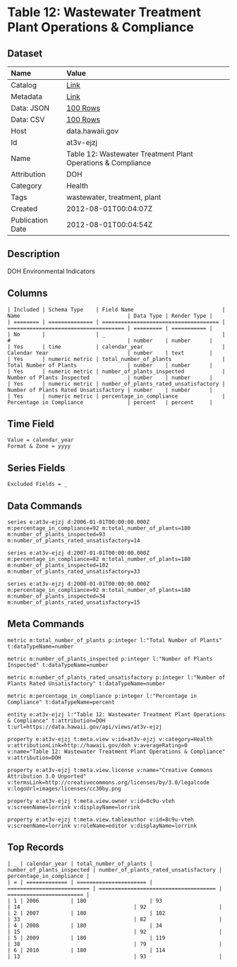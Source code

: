 # Table 12: Wastewater Treatment Plant Operations & Compliance

## Dataset

| Name | Value |
| :--- | :---- |
| Catalog | [Link](https://catalog.data.gov/dataset/table-12-wastewater-treatment-plant-operations-compliance-c7d2c) |
| Metadata | [Link](https://data.hawaii.gov/api/views/at3v-ejzj) |
| Data: JSON | [100 Rows](https://data.hawaii.gov/api/views/at3v-ejzj/rows.json?max_rows=100) |
| Data: CSV | [100 Rows](https://data.hawaii.gov/api/views/at3v-ejzj/rows.csv?max_rows=100) |
| Host | data.hawaii.gov |
| Id | at3v-ejzj |
| Name | Table 12: Wastewater Treatment Plant Operations & Compliance |
| Attribution | DOH |
| Category | Health |
| Tags | wastewater, treatment, plant |
| Created | 2012-08-01T00:04:07Z |
| Publication Date | 2012-08-01T00:04:54Z |

## Description

DOH Environmental Indicators

## Columns

```ls
| Included | Schema Type    | Field Name                            | Name                                  | Data Type | Render Type |
| ======== | ============== | ===================================== | ===================================== | ========= | =========== |
| No       |                | _                                     | #                                     | number    | number      |
| Yes      | time           | calendar_year                         | Calendar Year                         | number    | text        |
| Yes      | numeric metric | total_number_of_plants                | Total Number of Plants                | number    | number      |
| Yes      | numeric metric | number_of_plants_inspected            | Number of Plants Inspected            | number    | number      |
| Yes      | numeric metric | number_of_plants_rated_unsatisfactory | Number of Plants Rated Unsatisfactory | number    | number      |
| Yes      | numeric metric | percentage_in_compliance              | Percentage in Compliance              | percent   | percent     |
```

## Time Field

```ls
Value = calendar_year
Format & Zone = yyyy
```

## Series Fields

```ls
Excluded Fields = _
```

## Data Commands

```ls
series e:at3v-ejzj d:2006-01-01T00:00:00.000Z m:percentage_in_compliance=92 m:total_number_of_plants=180 m:number_of_plants_inspected=93 m:number_of_plants_rated_unsatisfactory=14

series e:at3v-ejzj d:2007-01-01T00:00:00.000Z m:percentage_in_compliance=82 m:total_number_of_plants=180 m:number_of_plants_inspected=102 m:number_of_plants_rated_unsatisfactory=33

series e:at3v-ejzj d:2008-01-01T00:00:00.000Z m:percentage_in_compliance=92 m:total_number_of_plants=180 m:number_of_plants_inspected=34 m:number_of_plants_rated_unsatisfactory=15
```

## Meta Commands

```ls
metric m:total_number_of_plants p:integer l:"Total Number of Plants" t:dataTypeName=number

metric m:number_of_plants_inspected p:integer l:"Number of Plants Inspected" t:dataTypeName=number

metric m:number_of_plants_rated_unsatisfactory p:integer l:"Number of Plants Rated Unsatisfactory" t:dataTypeName=number

metric m:percentage_in_compliance p:integer l:"Percentage in Compliance" t:dataTypeName=percent

entity e:at3v-ejzj l:"Table 12: Wastewater Treatment Plant Operations & Compliance" t:attribution=DOH t:url=https://data.hawaii.gov/api/views/at3v-ejzj

property e:at3v-ejzj t:meta.view v:id=at3v-ejzj v:category=Health v:attributionLink=http://hawaii.gov/doh v:averageRating=0 v:name="Table 12: Wastewater Treatment Plant Operations & Compliance" v:attribution=DOH

property e:at3v-ejzj t:meta.view.license v:name="Creative Commons Attribution 3.0 Unported" v:termsLink=http://creativecommons.org/licenses/by/3.0/legalcode v:logoUrl=images/licenses/cc30by.png

property e:at3v-ejzj t:meta.view.owner v:id=8c9u-vteh v:screenName=lorrink v:displayName=lorrink

property e:at3v-ejzj t:meta.view.tableauthor v:id=8c9u-vteh v:screenName=lorrink v:roleName=editor v:displayName=lorrink
```

## Top Records

```ls
| _ | calendar_year | total_number_of_plants | number_of_plants_inspected | number_of_plants_rated_unsatisfactory | percentage_in_compliance | 
| = | ============= | ====================== | ========================== | ===================================== | ======================== | 
| 1 | 2006          | 180                    | 93                         | 14                                    | 92                       | 
| 2 | 2007          | 180                    | 102                        | 33                                    | 82                       | 
| 4 | 2008          | 180                    | 34                         | 15                                    | 92                       | 
| 5 | 2009          | 180                    | 119                        | 38                                    | 79                       | 
| 6 | 2010          | 180                    | 114                        | 13                                    | 93                       | 
```